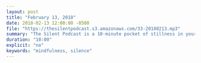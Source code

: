 ```yaml
---
layout: post
title: "February 13, 2018"
date: 2018-02-13 12:00:00 -0500
file: "https://thesilentpodcast.s3.amazonaws.com/33-20180213.mp3"
summary: "The Silent Podcast is a 10-minute pocket of stillness in your day. Listen to it at a set time every day, in the middle of a busy commute, or when you simply need a break from all of the hustle and bustle of distraction around you."
duration: "10:00"
explicit: "no"
keywords: "mindfulness, silence"
---
```

